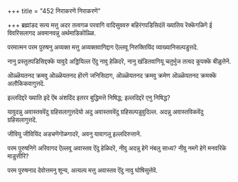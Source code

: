 +++
title = "452 निराकरणॆ निराकरणॆ"

+++
ब्रह्मांडद सत्य मत्तु अदर तत्वगळ परवागि वादिसुववरु बहिरंगपडिसिदंतॆ ख्यातिय रॆक्कॆगळिगॆ ई विवरिसलागद अवमानवन्नु अर्थमाडिकॊळ्ळि.

परमात्मन परम पुरुषनु अव्यक्त मत्तु अव्यक्तवागिद्दाग ऎल्लवू निरुक्तियिंद व्याख्यानिसल्पडुत्तदॆ.

नानु प्रस्तुतपडिसिद्दक्कॆ यावुदे अड्डियिल्ल ऎंदु नावु हेळिदरॆ, नानु खंडितवागियू चतुर्भुज तत्वद कूपक्कॆ बीळुत्तेनॆ.

ऒळ्ळॆयतनद क्रमवु ऒळ्ळॆयतनद हॊरगॆ जनिसिदाग, ऒळ्ळॆयतनद क्रमवु क्रमेण ऒळ्ळॆयतनद क्रमक्कॆ अलौकिकवागुत्तदॆ.

इल्लदिद्दरॆ ख्याति इदॆ ऎंब अंशदिंद इतरर बुद्धिमत्तॆ निषिद्ध; इल्लदिद्दरॆ एनु निषिद्ध?

यावुदन्नु अवास्तववॆंदु ग्रहिसलागुत्तदॆयो अदु अवास्तववॆंदु ग्रहिसल्पडुवुदिल्ल. अदन्नु अवास्तविकवॆंदु ग्रहिसलागुत्तदॆ.

जीवियु जीवियिंद अडचणॆगॊळगादरॆ, अवनु यावागलू इल्लदिरुत्तानॆ.

परम पुरुषनिगॆ अरिवागद ऎल्लवू अवास्तव ऎंदु हेळिदरॆ, नीवु अदन्नु हेगॆ नंबलु साध्य? नीवु नमगॆ हेगॆ मनवरिकॆ माडुत्तीरि?

परम पुरुषनाद देवोत्तमनु शून्य, अत्यल्प मत्तु अवास्तव ऎंदु नावु घोषिसुत्तेवॆ.

